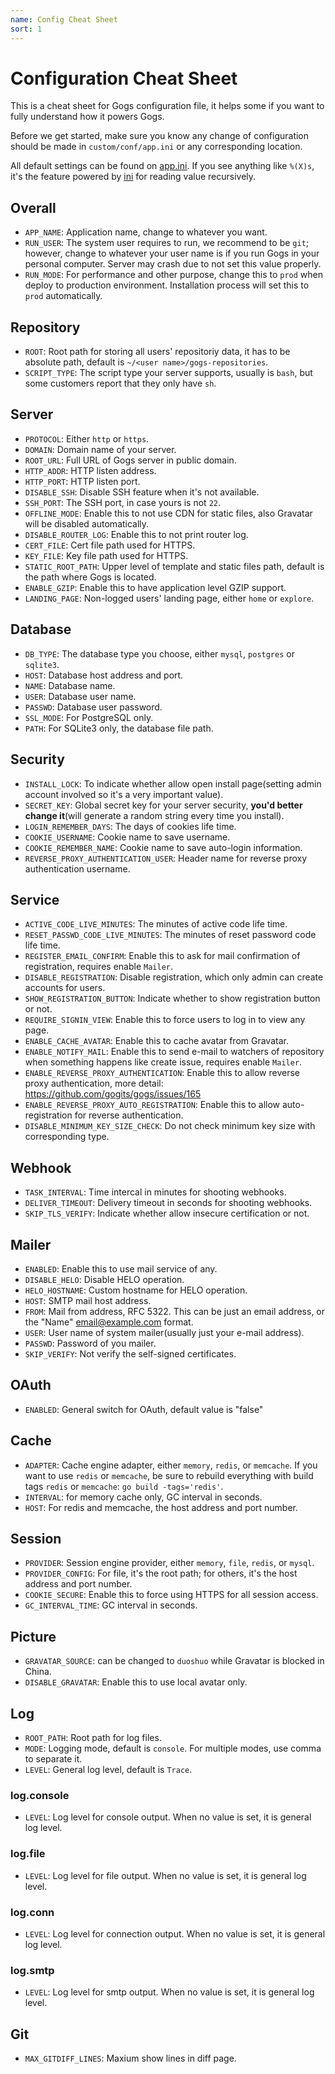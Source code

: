 ```yaml
---
name: Config Cheat Sheet
sort: 1
---
```


# Configuration Cheat Sheet

This is a cheat sheet for Gogs configuration file, it helps some if you want to fully understand how it powers Gogs.

Before we get started, make sure you know any change of configuration should be made in `custom/conf/app.ini` or any corresponding location.

All default settings can be found on [app.ini](https://github.com/gogits/gogs/blob/master/conf/app.ini). If you see anything like `%(X)s`, it's the feature powered by [ini](https://github.com/go-ini/ini/tree/v1#recursive-values) for reading value recursively.

## Overall

- `APP_NAME`: Application name, change to whatever you want.
- `RUN_USER`: The system user requires to run, we recommend to be `git`; however, change to whatever your user name is if you run Gogs in your personal computer. Server may crash due to not set this value properly.
- `RUN_MODE`: For performance and other purpose, change this to `prod` when deploy to production environment. Installation process will set this to `prod` automatically.

## Repository

- `ROOT`: Root path for storing all users' repositoriy data, it has to be absolute path, default is `~/<user name>/gogs-repositories`.
- `SCRIPT_TYPE`: The script type your server supports, usually is `bash`, but some customers report that they only have `sh`.

## Server

- `PROTOCOL`: Either `http` or `https`.
- `DOMAIN`: Domain name of your server.
- `ROOT_URL`: Full URL of Gogs server in public domain.
- `HTTP_ADDR`: HTTP listen address.
- `HTTP_PORT`: HTTP listen port.
- `DISABLE_SSH`: Disable SSH feature when it's not available.
- `SSH_PORT`: The SSH port, in case yours is not `22`.
- `OFFLINE_MODE`: Enable this to not use CDN for static files, also Gravatar will be disabled automatically.
- `DISABLE_ROUTER_LOG`: Enable this to not print router log.
- `CERT_FILE`: Cert file path used for HTTPS.
- `KEY_FILE`: Key file path used for HTTPS.
- `STATIC_ROOT_PATH`: Upper level of template and static files path, default is the path where Gogs is located.
- `ENABLE_GZIP`: Enable this to have application level GZIP support.
- `LANDING_PAGE`: Non-logged users' landing page, either `home` or `explore`.

## Database

- `DB_TYPE`: The database type you choose, either `mysql`, `postgres` or `sqlite3`.
- `HOST`: Database host address and port.
- `NAME`: Database name.
- `USER`: Database user name.
- `PASSWD`: Database user password.
- `SSL_MODE`: For PostgreSQL only.
- `PATH`: For SQLite3 only, the database file path.

## Security

- `INSTALL_LOCK`: To indicate whether allow open install page(setting admin account involved so it's a very important value).
- `SECRET_KEY`: Global secret key for your server security, **you'd better change it**(will generate a random string every time you install).
- `LOGIN_REMEMBER_DAYS`: The days of cookies life time.
- `COOKIE_USERNAME`: Cookie name to save username.
- `COOKIE_REMEMBER_NAME`: Cookie name to save auto-login information.
- `REVERSE_PROXY_AUTHENTICATION_USER`: Header name for reverse proxy authentication username.

## Service

- `ACTIVE_CODE_LIVE_MINUTES`: The minutes of active code life time.
- `RESET_PASSWD_CODE_LIVE_MINUTES`: The minutes of reset password code life time.
- `REGISTER_EMAIL_CONFIRM`: Enable this to ask for mail confirmation of registration, requires enable `Mailer`.
- `DISABLE_REGISTRATION`: Disable registration, which only admin can create accounts for users.
- `SHOW_REGISTRATION_BUTTON`: Indicate whether to show registration button or not.
- `REQUIRE_SIGNIN_VIEW`: Enable this to force users to log in to view any page.
- `ENABLE_CACHE_AVATAR`: Enable this to cache avatar from Gravatar.
- `ENABLE_NOTIFY_MAIL`: Enable this to send e-mail to watchers of repository when something happens like create issue, requires enable `Mailer`.
- `ENABLE_REVERSE_PROXY_AUTHENTICATION`: Enable this to allow reverse proxy authentication, more detail: https://github.com/gogits/gogs/issues/165
- `ENABLE_REVERSE_PROXY_AUTO_REGISTRATION`: Enable this to allow auto-registration for reverse authentication.
- `DISABLE_MINIMUM_KEY_SIZE_CHECK`: Do not check minimum key size with corresponding type.

## Webhook

- `TASK_INTERVAL`: Time intercal in minutes for shooting webhooks.
- `DELIVER_TIMEOUT`: Delivery timeout in seconds for shooting webhooks.
- `SKIP_TLS_VERIFY`: Indicate whether allow insecure certification or not.

## Mailer

- `ENABLED`: Enable this to use mail service of any.
- `DISABLE_HELO`: Disable HELO operation.
- `HELO_HOSTNAME`: Custom hostname for HELO operation.
- `HOST`: SMTP mail host address.
- `FROM`: Mail from address, RFC 5322. This can be just an email address, or the "Name" <email@example.com> format.
- `USER`: User name of system mailer(usually just your e-mail address).
- `PASSWD`: Password of you mailer.
- `SKIP_VERIFY`: Not verify the self-signed certificates.

## OAuth

- `ENABLED`: General switch for OAuth, default value is "false"

## Cache

- `ADAPTER`: Cache engine adapter, either `memory`, `redis`, or `memcache`. If you want to use `redis` or `memcache`, be sure to rebuild everything with build tags `redis` or `memcache`: `go build -tags='redis'`.
- `INTERVAL`: for memory cache only, GC interval in seconds.
- `HOST`: For redis and memcache, the host address and port number.

## Session

- `PROVIDER`: Session engine provider, either `memory`, `file`, `redis`, or `mysql`.
- `PROVIDER_CONFIG`: For file, it's the root path; for others, it's the host address and port number.
- `COOKIE_SECURE`: Enable this to force using HTTPS for all session access.
- `GC_INTERVAL_TIME`: GC interval in seconds.

## Picture

- `GRAVATAR_SOURCE`: can be changed to `duoshuo` while Gravatar is blocked in China.
- `DISABLE_GRAVATAR`: Enable this to use local avatar only.

## Log

- `ROOT_PATH`: Root path for log files.
- `MODE`: Logging mode, default is `console`. For multiple modes, use comma to separate it.
- `LEVEL`: General log level, default is `Trace`.

### log.console

- `LEVEL`: Log level for console output. When no value is set, it is general log level.

### log.file

- `LEVEL`: Log level for file output. When no value is set, it is general log level.

### log.conn

- `LEVEL`: Log level for connection output. When no value is set, it is general log level.

### log.smtp

- `LEVEL`: Log level for smtp output. When no value is set, it is general log level.

## Git

- `MAX_GITDIFF_LINES`: Maxium show lines in diff page.

